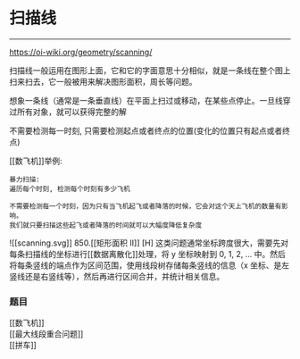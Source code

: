 # 扫描线

---
https://oi-wiki.org/geometry/scanning/

扫描线一般运用在图形上面，它和它的字面意思十分相似，就是一条线在整个图上扫来扫去，它一般被用来解决图形面积，周长等问题。

想象一条线（通常是一条垂直线）在平面上扫过或移动，在某些点停止。一旦线穿过所有对象，就可以获得完整的解

不需要检测每一时刻, 只需要检测起点或者终点的位置(变化的位置只有起点或者终点)

[[数飞机]]举例:
```
暴力扫描:
遍历每个时刻, 检测每个时刻有多少飞机

不需要检测每一个时刻，因为只有当飞机起飞或者降落的时候，它会对这个天上飞机的数量有影响。
我们就只要扫描这些起飞或者降落的时间就可以大幅度降低复杂度
```

![[scanning.svg]]
850.[[矩形面积 II]] [H]
这类问题通常坐标跨度很大，需要先对每条扫描线的坐标进行[[数据离散化]]处理，将 y 坐标映射到 0, 1, 2, ... 中。然后将每条竖线的端点作为区间范围，使用线段树存储每条竖线的信息（x 坐标、是左竖线还是右竖线等），然后再进行区间合并，并统计相关信息。



### 题目
[[数飞机]]  
[[最大线段重合问题]]  
[[拼车]]

